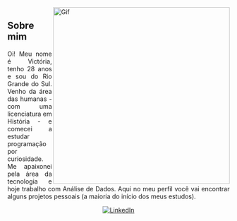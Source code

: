 
<img align="right" alt="Gif" height="400" src="https://i.pinimg.com/originals/b6/e9/7d/b6e97d9c28651e1c05f91637334563a5.gif">

<h2> Sobre mim </h2>

<p align="justify">Oi! Meu nome é Victória, tenho 28 anos e sou do Rio Grande do Sul. Venho da área das humanas - com uma licenciatura em História - e comecei a estudar programação por curiosidade. Me apaixonei pela área da tecnologia e hoje trabalho com Análise de Dados. Aqui no meu perfil você vai encontrar alguns projetos pessoais (a maioria do início dos meus estudos).</p>

<div align="center">
  
[![LinkedIn](https://img.shields.io/badge/-LinkedIn-000?style=social&logo=linkedin&logoColor=FFAB33&color=FFF)](https://www.linkedin.com/in/victoriazanella/)

</div>
